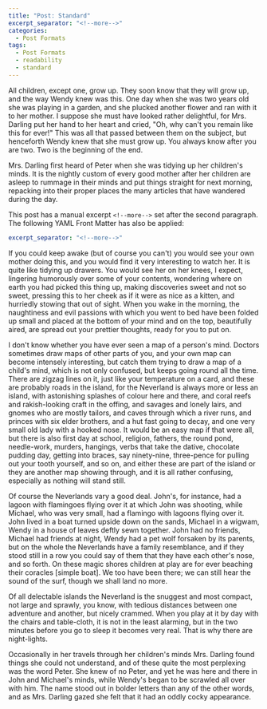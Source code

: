 ```yaml
---
title: "Post: Standard"
excerpt_separator: "<!--more-->"
categories:
  - Post Formats
tags:
  - Post Formats
  - readability
  - standard
---
```


All children, except one, grow up. They soon know that they will grow up, and
the way Wendy knew was this. One day when she was two years old she was playing
in a garden, and she plucked another flower and ran with it to her mother. I
suppose she must have looked rather delightful, for Mrs. Darling put her hand to
her heart and cried, "Oh, why can't you remain like this for ever!" This was all
that passed between them on the subject, but henceforth Wendy knew that she must
grow up. You always know after you are two. Two is the beginning of the end.

Mrs. Darling first heard of Peter when she was tidying up her children's minds.
It is the nightly custom of every good mother after her children are asleep to
rummage in their minds and put things straight for next morning, repacking into
their proper places the many articles that have wandered during the day.

<!--more-->

This post has a manual excerpt `<!--more-->` set after the second paragraph. The
following YAML Front Matter has also be applied:

```yaml
excerpt_separator: "<!--more-->"
```

If you could keep awake (but of course you can't) you would see your own mother
doing this, and you would find it very interesting to watch her. It is quite
like tidying up drawers. You would see her on her knees, I expect, lingering
humorously over some of your contents, wondering where on earth you had picked
this thing up, making discoveries sweet and not so sweet, pressing this to her
cheek as if it were as nice as a kitten, and hurriedly stowing that out of
sight. When you wake in the morning, the naughtiness and evil passions with
which you went to bed have been folded up small and placed at the bottom of your
mind and on the top, beautifully aired, are spread out your prettier thoughts,
ready for you to put on.

I don't know whether you have ever seen a map of a person's mind. Doctors
sometimes draw maps of other parts of you, and your own map can become intensely
interesting, but catch them trying to draw a map of a child's mind, which is not
only confused, but keeps going round all the time. There are zigzag lines on it,
just like your temperature on a card, and these are probably roads in the
island, for the Neverland is always more or less an island, with astonishing
splashes of colour here and there, and coral reefs and rakish-looking craft in
the offing, and savages and lonely lairs, and gnomes who are mostly tailors, and
caves through which a river runs, and princes with six elder brothers, and a hut
fast going to decay, and one very small old lady with a hooked nose. It would be
an easy map if that were all, but there is also first day at school, religion,
fathers, the round pond, needle-work, murders, hangings, verbs that take the
dative, chocolate pudding day, getting into braces, say ninety-nine, three-pence
for pulling out your tooth yourself, and so on, and either these are part of the
island or they are another map showing through, and it is all rather confusing,
especially as nothing will stand still.

Of course the Neverlands vary a good deal. John's, for instance, had a lagoon
with flamingoes flying over it at which John was shooting, while Michael, who
was very small, had a flamingo with lagoons flying over it. John lived in a boat
turned upside down on the sands, Michael in a wigwam, Wendy in a house of leaves
deftly sewn together. John had no friends, Michael had friends at night, Wendy
had a pet wolf forsaken by its parents, but on the whole the Neverlands have a
family resemblance, and if they stood still in a row you could say of them that
they have each other's nose, and so forth. On these magic shores children at
play are for ever beaching their coracles [simple boat]. We too have been there;
we can still hear the sound of the surf, though we shall land no more.

Of all delectable islands the Neverland is the snuggest and most compact, not
large and sprawly, you know, with tedious distances between one adventure and
another, but nicely crammed. When you play at it by day with the chairs and
table-cloth, it is not in the least alarming, but in the two minutes before you
go to sleep it becomes very real. That is why there are night-lights.

Occasionally in her travels through her children's minds Mrs. Darling found
things she could not understand, and of these quite the most perplexing was the
word Peter. She knew of no Peter, and yet he was here and there in John and
Michael's minds, while Wendy's began to be scrawled all over with him. The name
stood out in bolder letters than any of the other words, and as Mrs. Darling
gazed she felt that it had an oddly cocky appearance.
